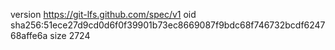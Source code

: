 version https://git-lfs.github.com/spec/v1
oid sha256:51ece27d9cd0d6f0f39901b73ec8669087f9bdc68f746732bcdf624768affe6a
size 2724
